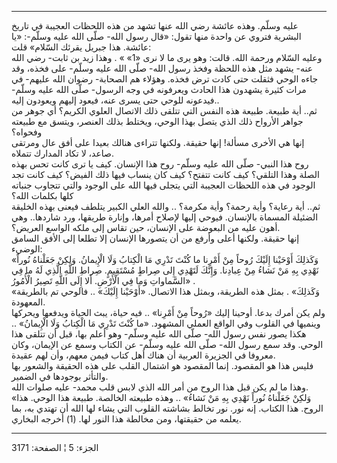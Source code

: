 ------------------------------------------------------------------------

عليه وسلّم. وهذه عائشة رضي الله عنها تشهد من هذه اللحظات العجيبة في تاريخ
البشرية فتروي عن واحدة منها تقول: «قال رسول الله- صلّى الله عليه وسلّم-:
«يا عائشة. هذا جبريل يقرئك السّلام» قلت:  
وعليه السّلام ورحمة الله. قالت: وهو يرى ما لا نرى «1» » . وهذا زيد بن
ثابت- رضي الله عنه- يشهد مثل هذه اللحظة وفخذ رسول الله- صلّى الله عليه
وسلّم- على فخذه، وقد جاءه الوحي فثقلت حتى كادت ترض فخذه. وهؤلاء هم
الصحابة- رضوان الله عليهم- في مرات كثيرة يشهدون هذا الحادث ويعرفونه في
وجه الرسول- صلّى الله عليه وسلّم- فيدعونه للوحي حتى يسرى عنه، فيعود إليهم
ويعودون إليه..  
ثم.. أية طبيعة. طبيعة هذه النفس التي تتلقى ذلك الاتصال العلوي الكريم؟ أي
جوهر من جواهر الأرواح ذلك الذي يتصل بهذا الوحي، ويختلط بذلك العنصر،
ويتسق مع طبيعته وفحواه؟  
إنها هي الأخرى مسألة! إنها حقيقة. ولكنها تتراءى هنالك بعيدا على أفق عال
ومرتقى صاعد، لا تكاد المدارك تتملاه.  
روح هذا النبي- صلّى الله عليه وسلّم- روح هذا الإنسان. كيف يا ترى كانت تحس
بهذه الصلة وهذا التلقي؟ كيف كانت تتفتح؟ كيف كان ينساب فيها ذلك الفيض؟
كيف كانت تجد الوجود في هذه اللحظات العجيبة التي يتجلى فيها الله على
الوجود والتي تتجاوب جنباته كلها بكلمات الله؟  
ثم.. أية رعاية؟ وأية رحمة؟ وأية مكرمة؟ .. والله العلي الكبير يتلطف فيعنى
بهذه الخليقة الضئيلة المسماة بالإنسان. فيوحي إليها لإصلاح أمرها، وإنارة
طريقها، ورد شاردها.. وهي أهون عليه من البعوضة على الإنسان، حين تقاس إلى
ملكه الواسع العريض؟.  
إنها حقيقة. ولكنها أعلى وأرفع من أن يتصورها الإنسان إلا تطلعا إلى الأفق
السامق الوضيء:  
«وَكَذلِكَ أَوْحَيْنا إِلَيْكَ رُوحاً مِنْ أَمْرِنا ما كُنْتَ تَدْرِي مَا الْكِتابُ وَلَا الْإِيمانُ. وَلكِنْ
جَعَلْناهُ نُوراً نَهْدِي بِهِ مَنْ نَشاءُ مِنْ عِبادِنا. وَإِنَّكَ لَتَهْدِي إِلى صِراطٍ مُسْتَقِيمٍ. صِراطِ
اللَّهِ الَّذِي لَهُ ما فِي السَّماواتِ وَما فِي الْأَرْضِ. أَلا إِلَى اللَّهِ تَصِيرُ الْأُمُورُ» .  
«وَكَذلِكَ» . بمثل هذه الطريقة، وبمثل هذا الاتصال. «أَوْحَيْنا إِلَيْكَ» .. فالوحي
تم بالطريقة المعهودة.  
ولم يكن أمرك بدعا. أوحينا إليك «رُوحاً مِنْ أَمْرِنا» .. فيه حياة، يبث الحياة
ويدفعها ويحركها وينميها في القلوب وفي الواقع العملي المشهود. «ما كُنْتَ
تَدْرِي مَا الْكِتابُ وَلَا الْإِيمانُ» .. هكذا يصور نفس رسول الله- صلّى الله عليه
وسلّم- وهو أعلم بها، قبل أن تتلقى هذا الوحي. وقد سمع رسول الله- صلّى الله
عليه وسلّم- عن الكتاب وسمع عن الإيمان، وكان معروفا في الجزيرة العربية أن
هناك أهل كتاب فيمن معهم، وأن لهم عقيدة.  
فليس هذا هو المقصود. إنما المقصود هو اشتمال القلب على هذه الحقيقة
والشعور بها والتأثر بوجودها في الضمير.  
وهذا ما لم يكن قبل هذا الروح من أمر الله الذي لابس قلب محمد- عليه صلوات
الله.  
«وَلكِنْ جَعَلْناهُ نُوراً نَهْدِي بِهِ مَنْ نَشاءُ» .. وهذه طبيعته الخالصة. طبيعة هذا
الوحي. هذا الروح. هذا الكتاب. إنه نور. نور تخالط بشاشته القلوب التي يشاء
لها الله أن تهتدي به، بما يعلمه من حقيقتها، ومن مخالطة هذا النور
لها. (1) أخرجه البخاري.

------------------------------------------------------------------------

الجزء: 5 ¦ الصفحة: 3171
